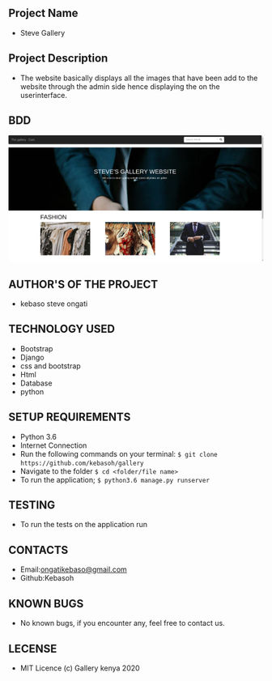 ## Project Name
- Steve Gallery
## Project Description
- The website basically displays all the images that have been add to the website through the admin side hence displaying the on the userinterface.
## BDD
 <img src="static/landingpage.png">
 
## AUTHOR'S OF THE PROJECT
- kebaso steve ongati
## TECHNOLOGY USED
- Bootstrap
- Django
- css and bootstrap
- Html
- Database
- python

## SETUP REQUIREMENTS
- Python 3.6
- Internet Connection
- Run the following commands on your terminal:
`$ git clone https://github.com/kebasoh/gallery`
- Navigate to the folder
 `$ cd <folder/file name>`
- To run the application;
 `$ python3.6 manage.py runserver`

## TESTING 
- To run the tests on the application run 
## CONTACTS 
- Email:ongatikebaso@gmail.com
- Github:Kebasoh
## KNOWN BUGS
- No known bugs, if you encounter any, feel free to contact us.
## LECENSE
- MIT Licence (c) Gallery kenya 2020